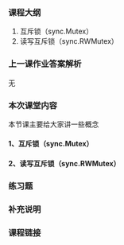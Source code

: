 ### 课程大纲

1. 互斥锁（sync.Mutex）
2. 读写互斥锁（sync.RWMutex）

### 上一课作业答案解析

无

### 本次课堂内容

本节课主要给大家讲一些概念

#### 1、互斥锁（sync.Mutex）

#### 2、读写互斥锁（sync.RWMutex）

### 练习题

### 补充说明

### 课程链接